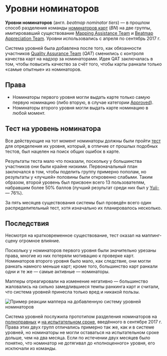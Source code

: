 # Уровни номинаторов

**Уровни номинаторов** (англ. *beatmap nominator tiers*) — в прошлом способ разделения команды [номинаторов карт](/wiki/People/The_Team/Beatmap_Nominators) (*BN*) на две группы, имитировавший существование [Mapping Assistance Team](/wiki/Modding/Mapping_Assistance_Team) и [Beatmap Appreciation Team](/wiki/Modding/Beatmap_Appreciation_Team). Уровни использовались с апреля по сентябрь 2017 г.

Система уровней была добавлена после того, как обязанности участников [Quality Assurance Team](/wiki/Modding/Quality_Assurance_Team) (*QAT*) сменились с контроля качества карт на надзор за номинаторами. Идея QAT заключалась в том, чтобы повысить качество за счёт того, чтобы карты ранкали только «самые опытные» из номинаторов.

## Права

- Номинаторы первого уровня могли выдать карте только самую первую номинацию (либо вторую, в случае категории [Approved](/wiki/Beatmap/Category#approved)).
- Номинаторы второго уровня могли выдать карте номинацию в любой момент.

## Тест на уровень номинатора

Все действующие на тот момент номинаторы должны были пройти [тест](/wiki/People/The_Team/Beatmap_Nominators/Beatmap_Nominator_Test) для определения их уровня, который, в отличие от прошлых подобных тестов, был нацелен на поиск общих ошибок в карте.

Результаты теста мало что показали, поскольку у большинства участников они были крайне низкими. Первоначальный план заключался в том, чтобы поделить группу примерно пополам, но результаты у «лучшей» половины были откровенно слабыми. Таким образом, второй уровень был присвоен всего 13 пользователям, набравшим более 50% баллов (лучший результат среди них был у [Yuii-](https://osu.ppy.sh/users/2935923) — 76%).

За пять месяцев существования системы был проведён всего один распределительный тест, хотя изначально их планировалось несколько.

## Последствия

Несмотря на кратковременное существование, тест оказал на маппинг-сцену огромное влияние.

Поскольку у номинаторов первого уровня были значительно урезаны права, многие из них потеряли мотивацию к проверке карт. Номинаторов второго уровня было мало, как следствие, они могли ранкать намного меньше карт; кроме того, большинство карт ранкали одни и те же — самые активные — номинаторы.

Мапперы отреагировали на изменение негативно — большинство жаловались на сильно замедлившиеся темпы ранкинга карт и считали, что система уровней принесла только вред и никакой пользы.

![](img/commentary.png "Пример реакции маппера на добавленную систему уровней номинаторов")

Система уровней послужила прототипом разделения номинаторов на [полноправных](/wiki/People/The_Team/Beatmap_Nominators#полноправные-номинаторы) и [на испытательном сроке](/wiki/People/The_Team/Beatmap_Nominators#номинаторы-на-испытательном-сроке), введённого в сентябре 2017 г. Права этих двух групп отличались примерно так же, как и в системе уровней, но номинаторы не могли оставаться на испытательном сроке дольше, чем на два месяца. Если по истечении двух месяцев было понятно, что номинатор не дотягивал до «полноценного» уровня, его исключали из команды.

